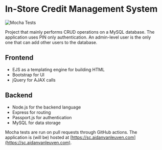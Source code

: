 # In-Store Credit Management System
![Mocha Tests](https://github.com/aidanvanleuven/isc-mgmt/workflows/Mocha%20Tests/badge.svg)

Project that mainly performs CRUD operations on a MySQL database. The application uses PIN only authentication. An admin-level user is the only one that can add other users to the database.

## Frontend
- EJS as a templating engine for building HTML
- Bootstrap for UI
- jQuery for AJAX calls

## Backend
- Node.js for the backend language
- Express for routing
- Passport.js for authentication
- MySQL for data storage

Mocha tests are run on pull requests through GitHub actions. The application is (will be) hosted at [https://sc.aidanvanleuven.com](https://sc.aidanvanleuven.com).